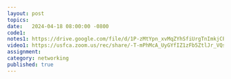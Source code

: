```yaml
---
layout: post
topics: 
date:   2024-04-18 08:00:00 -0800
code1: 
notes1: https://drive.google.com/file/d/1P-zMtYpn_xvMqZYhSfiUrgTnImkjCPGj/view?usp=sharing
video1: https://usfca.zoom.us/rec/share/-T-mPhMcA_UyGYfIZ1zFb5ZtlJr_VQsBH8ex8JiBZEozRAqka9B62Wem-itgq9xv.enE0QWm2LMp__jOw
assignment:
category: networking
published: true
---
```

